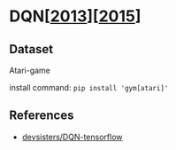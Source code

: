# DQN[[2013](https://www.cs.toronto.edu/~vmnih/docs/dqn.pdf)][[2015](https://web.stanford.edu/class/psych209/Readings/MnihEtAlHassibis15NatureControlDeepRL.pdf)]

## Dataset
Atari-game

install command:
```pip install 'gym[atari]'```

## References
- [devsisters/DQN-tensorflow](https://github.com/devsisters/DQN-tensorflow)
